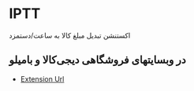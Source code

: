 
IPTT
=======
اکستنشن تبدیل مبلغ کالا به ساعت/دستمزد

در وبسایتهای فروشگاهی دیجی‌کالا و بامیلو
-----

* [Extension Url](https://chrome.google.com/webstore/detail/phoehnanhimojcbebjldknajipijlmhd/publish-accepted)
